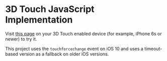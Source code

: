 # 3D Touch JavaScript Implementation
Visit [this page](http://freinbichler.me/apps/3dtouch/) on your 3D Touch enabled device (for example, iPhone 6s or newer) to try it.

This project uses the `touchforcechange` event on iOS 10 and uses a timeout-based version as a fallback on older iOS versions.
